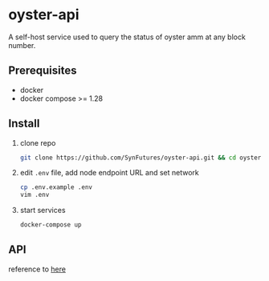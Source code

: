 # oyster-api

A self-host service used to query the status of oyster amm at any block number.

## Prerequisites

-   docker
-   docker compose >= 1.28

## Install

1. clone repo

    ```sh
    git clone https://github.com/SynFutures/oyster-api.git && cd oyster-api
    ```

2. edit `.env` file, add node endpoint URL and set network

    ```sh
    cp .env.example .env
    vim .env
    ```

3. start services

    ```sh
    docker-compose up
    ```

## API

reference to [here](./docs/api.md)
